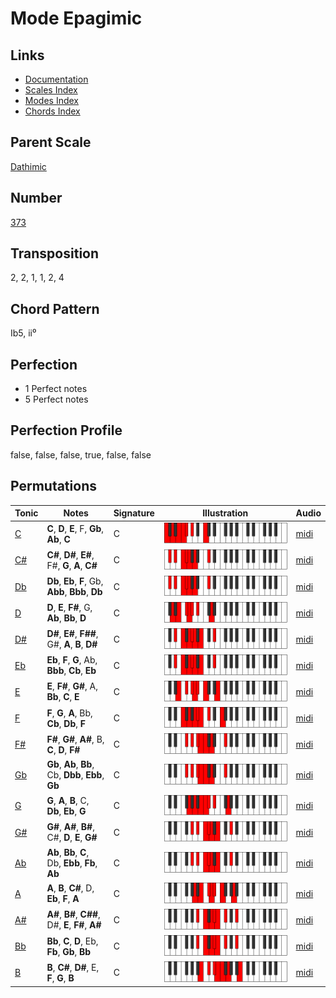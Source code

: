 # Mode Epagimic

## Links

- [Documentation](README.md)
- [Scales Index](Scales.md)
- [Modes Index](Modes.md)
- [Chords Index](Chords.md)

## Parent Scale

[Dathimic](ScaleDathimic.md)

## Number

[373](https://ianring.com/musictheory/scales/373)

## Transposition

2, 2, 1, 1, 2, 4

## Chord Pattern

Ib5, ii⁰

## Perfection

- 1 Perfect notes
- 5 Perfect notes

## Perfection Profile

false, false, false, true, false, false

## Permutations

| Tonic | Notes | Signature | Illustration | Audio |
|-------|-------|-----------|--------------|-------|
| [C](ModeCNaturalEpagimic.md) | **C**, **D**, **E**, F, **Gb**, **Ab**, **C** | C | ![CNaturalEpagimic](ModeCNaturalEpagimic.png) | [midi](https://github.com/edipermadi/music/blob/main/docs/ModeCNaturalEpagimic.mid?raw=true) |
| [C#](ModeCSharpEpagimic.md) | **C#**, **D#**, **E#**, F#, **G**, **A**, **C#** | C | ![CSharpEpagimic](ModeCSharpEpagimic.png) | [midi](https://github.com/edipermadi/music/blob/main/docs/ModeCSharpEpagimic.mid?raw=true) |
| [Db](ModeDFlatEpagimic.md) | **Db**, **Eb**, **F**, Gb, **Abb**, **Bbb**, **Db** | C | ![DFlatEpagimic](ModeDFlatEpagimic.png) | [midi](https://github.com/edipermadi/music/blob/main/docs/ModeDFlatEpagimic.mid?raw=true) |
| [D](ModeDNaturalEpagimic.md) | **D**, **E**, **F#**, G, **Ab**, **Bb**, **D** | C | ![DNaturalEpagimic](ModeDNaturalEpagimic.png) | [midi](https://github.com/edipermadi/music/blob/main/docs/ModeDNaturalEpagimic.mid?raw=true) |
| [D#](ModeDSharpEpagimic.md) | **D#**, **E#**, **F##**, G#, **A**, **B**, **D#** | C | ![DSharpEpagimic](ModeDSharpEpagimic.png) | [midi](https://github.com/edipermadi/music/blob/main/docs/ModeDSharpEpagimic.mid?raw=true) |
| [Eb](ModeEFlatEpagimic.md) | **Eb**, **F**, **G**, Ab, **Bbb**, **Cb**, **Eb** | C | ![EFlatEpagimic](ModeEFlatEpagimic.png) | [midi](https://github.com/edipermadi/music/blob/main/docs/ModeEFlatEpagimic.mid?raw=true) |
| [E](ModeENaturalEpagimic.md) | **E**, **F#**, **G#**, A, **Bb**, **C**, **E** | C | ![ENaturalEpagimic](ModeENaturalEpagimic.png) | [midi](https://github.com/edipermadi/music/blob/main/docs/ModeENaturalEpagimic.mid?raw=true) |
| [F](ModeFNaturalEpagimic.md) | **F**, **G**, **A**, Bb, **Cb**, **Db**, **F** | C | ![FNaturalEpagimic](ModeFNaturalEpagimic.png) | [midi](https://github.com/edipermadi/music/blob/main/docs/ModeFNaturalEpagimic.mid?raw=true) |
| [F#](ModeFSharpEpagimic.md) | **F#**, **G#**, **A#**, B, **C**, **D**, **F#** | C | ![FSharpEpagimic](ModeFSharpEpagimic.png) | [midi](https://github.com/edipermadi/music/blob/main/docs/ModeFSharpEpagimic.mid?raw=true) |
| [Gb](ModeGFlatEpagimic.md) | **Gb**, **Ab**, **Bb**, Cb, **Dbb**, **Ebb**, **Gb** | C | ![GFlatEpagimic](ModeGFlatEpagimic.png) | [midi](https://github.com/edipermadi/music/blob/main/docs/ModeGFlatEpagimic.mid?raw=true) |
| [G](ModeGNaturalEpagimic.md) | **G**, **A**, **B**, C, **Db**, **Eb**, **G** | C | ![GNaturalEpagimic](ModeGNaturalEpagimic.png) | [midi](https://github.com/edipermadi/music/blob/main/docs/ModeGNaturalEpagimic.mid?raw=true) |
| [G#](ModeGSharpEpagimic.md) | **G#**, **A#**, **B#**, C#, **D**, **E**, **G#** | C | ![GSharpEpagimic](ModeGSharpEpagimic.png) | [midi](https://github.com/edipermadi/music/blob/main/docs/ModeGSharpEpagimic.mid?raw=true) |
| [Ab](ModeAFlatEpagimic.md) | **Ab**, **Bb**, **C**, Db, **Ebb**, **Fb**, **Ab** | C | ![AFlatEpagimic](ModeAFlatEpagimic.png) | [midi](https://github.com/edipermadi/music/blob/main/docs/ModeAFlatEpagimic.mid?raw=true) |
| [A](ModeANaturalEpagimic.md) | **A**, **B**, **C#**, D, **Eb**, **F**, **A** | C | ![ANaturalEpagimic](ModeANaturalEpagimic.png) | [midi](https://github.com/edipermadi/music/blob/main/docs/ModeANaturalEpagimic.mid?raw=true) |
| [A#](ModeASharpEpagimic.md) | **A#**, **B#**, **C##**, D#, **E**, **F#**, **A#** | C | ![ASharpEpagimic](ModeASharpEpagimic.png) | [midi](https://github.com/edipermadi/music/blob/main/docs/ModeASharpEpagimic.mid?raw=true) |
| [Bb](ModeBFlatEpagimic.md) | **Bb**, **C**, **D**, Eb, **Fb**, **Gb**, **Bb** | C | ![BFlatEpagimic](ModeBFlatEpagimic.png) | [midi](https://github.com/edipermadi/music/blob/main/docs/ModeBFlatEpagimic.mid?raw=true) |
| [B](ModeBNaturalEpagimic.md) | **B**, **C#**, **D#**, E, **F**, **G**, **B** | C | ![BNaturalEpagimic](ModeBNaturalEpagimic.png) | [midi](https://github.com/edipermadi/music/blob/main/docs/ModeBNaturalEpagimic.mid?raw=true) |
